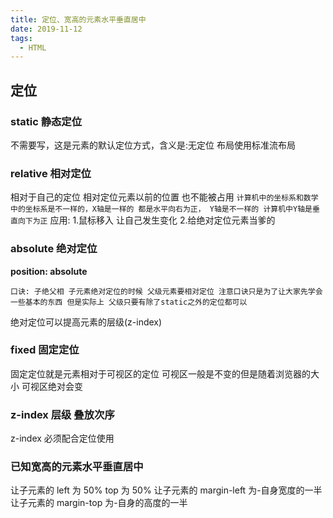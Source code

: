 ```yaml
---
title: 定位、宽高的元素水平垂直居中
date: 2019-11-12
tags:
  - HTML
---
```


## 定位

### static 静态定位

不需要写，这是元素的默认定位方式，含义是:无定位 布局使用标准流布局

### relative 相对定位

相对于自己的定位
相对定位元素以前的位置 也不能被占用
`计算机中的坐标系和数学中的坐标系是不一样的，X轴是一样的 都是水平向右为正， Y轴是不一样的 计算机中Y轴是垂直向下为正`
应用: 1.鼠标移入 让自己发生变化 2.给绝对定位元素当爹的

### absolute 绝对定位

**position: absolute**

`口诀: 子绝父相 子元素绝对定位的时候 父级元素要相对定位 注意口诀只是为了让大家先学会一些基本的东西 但是实际上 父级只要有除了static之外的定位都可以`

绝对定位可以提高元素的层级(z-index)

### fixed 固定定位

固定定位就是元素相对于可视区的定位 可视区一般是不变的但是随着浏览器的大小 可视区绝对会变

### z-index 层级 叠放次序

z-index 必须配合定位使用

### 已知宽高的元素水平垂直居中

让子元素的 left 为 50% top 为 50% 让子元素的 margin-left 为-自身宽度的一半 让子元素的 margin-top 为-自身的高度的一半
